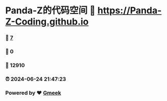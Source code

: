 # Panda-Z的代码空间 :link: https://Panda-Z-Coding.github.io 
### :page_facing_up: [7](https://Panda-Z-Coding.github.io/tag.html) 
### :speech_balloon: 0 
### :hibiscus: 12910 
### :alarm_clock: 2024-06-24 21:47:23 
### Powered by :heart: [Gmeek](https://github.com/Meekdai/Gmeek)

